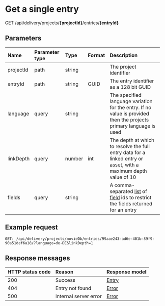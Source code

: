 # Get a single entry

<span class="label label--get">GET</span> /api/delivery/projects/**{projectId}**/entries/**{entryId}**

## Parameters

| Name | Parameter type | Type | Format | Description |
|:-|:-|:-|:-|:-|
| projectId | path | string | | The project identifier |
| entryId | path | string | GUID | The entry identifier as a 128 bit GUID |
| language | query | string | | The specified language variation for the entry. If no value is provided then the projects primary language is used |
| linkDepth | query | number | int | The depth at which to resolve the full entry data for a linked entry or asset, with a maximum depth value of 10 |
| fields | query | string | | A comma-separated [list](/key-concepts/fields-list.md) of [field](/model/content-type.md#field) ids to restrict the fields returned for an entry |

## Example request

```http
GET: /api/delivery/projects/movieDb/entries/99aae243-ad6e-401b-89f9-90a51def6a18/?language=de-DE&linkDepth=1
```

## Response messages
| HTTP status code | Reason | Response model |
|:-|:-|:-|
| 200 | Success | [Entry](/model/entry.md) |
| 404 | Entry not found | [Error](/key-concepts/errors.md) |
| 500 | Internal server error | [Error](/key-concepts/errors.md) |
